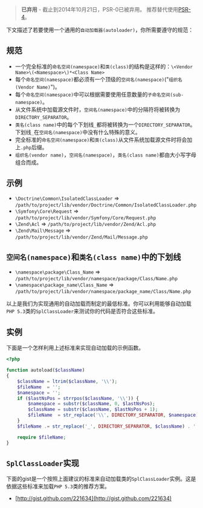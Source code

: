 > **已弃用** - 截止到2014年10月21日，PSR-0已被弃用。 推荐替代使用[PSR-4](http://www.php-fig.org/psr/psr-4/)。

下文描述了若要使用一个通用的`自动加载器(autoloader)`，你所需要遵守的规范：

规范
---------

* 一个完全标准的`命名空间(namespace)`和`类(class)`的结构是这样的：`\<Vendor Name>\(<Namespace>\)*<Class Name>`
* 每个`命名空间(namespace)`都必须有一个顶级的`空间名(namespace)`("`组织名(Vendor Name)`")。
* 每个`命名空间(namespace)`中可以根据需要使用任意数量的`子命名空间(sub-namespace)`。
* 从文件系统中加载源文件时，`空间名(namespace)`中的分隔符将被转换为 `DIRECTORY_SEPARATOR`。
* `类名(class name)`中的每个下划线`_`都将被转换为一个`DIRECTORY_SEPARATOR`。下划线`_`在`空间名(namespace)`中没有什么特殊的意义。
* 完全标准的`命名空间(namespace)`和`类(class)`从文件系统加载源文件时将会加上`.php`后缀。
* `组织名(vendor name)`，`空间名(namespace)`，`类名(class name)`都由大小写字母组合而成。

示例
--------

* `\Doctrine\Common\IsolatedClassLoader` => `/path/to/project/lib/vendor/Doctrine/Common/IsolatedClassLoader.php`
* `\Symfony\Core\Request` => `/path/to/project/lib/vendor/Symfony/Core/Request.php`
* `\Zend\Acl` => `/path/to/project/lib/vendor/Zend/Acl.php`
* `\Zend\Mail\Message` => `/path/to/project/lib/vendor/Zend/Mail/Message.php`

`空间名(namespace)`和`类名(class name)`中的下划线
-----------------------------------------

* `\namespace\package\Class_Name` => `/path/to/project/lib/vendor/namespace/package/Class/Name.php`
* `\namespace\package_name\Class_Name` => `/path/to/project/lib/vendor/namespace/package_name/Class/Name.php`

以上是我们为实现通用的自动加载而制定的最低标准。你可以利用能够自动加载`PHP 5.3`类的`SplClassLoader`来测试你的代码是否符合这些标准。

实例
----------------------

下面是一个怎样利用上述标准来实现自动加载的示例函数。

```php
<?php

function autoload($className)
{
    $className = ltrim($className, '\\');
    $fileName  = '';
    $namespace = '';
    if ($lastNsPos = strrpos($className, '\\')) {
        $namespace = substr($className, 0, $lastNsPos);
        $className = substr($className, $lastNsPos + 1);
        $fileName  = str_replace('\\', DIRECTORY_SEPARATOR, $namespace) . DIRECTORY_SEPARATOR;
    }
    $fileName .= str_replace('_', DIRECTORY_SEPARATOR, $className) . '.php';

    require $fileName;
}
```

`SplClassLoader`实现
-----------------------------

下面的gist是一个按照上面建议的标准来自动加载类的`SplClassLoader`实例。这是依据这些标准来加载`PHP 5.3`类的推荐方案。

* [http://gist.github.com/221634](http://gist.github.com/221634)


